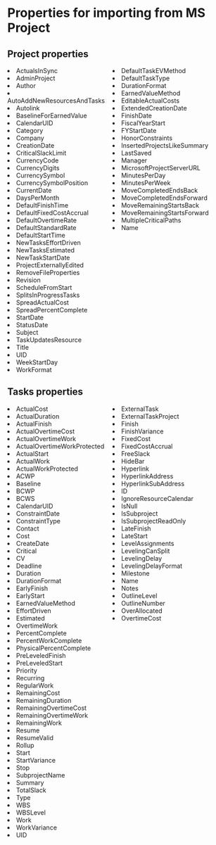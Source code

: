 Properties for importing from MS Project
================================

Project properties
---------------------------------

<style>
.myblock{
	display:inline-block;
    width:235px;
    vertical-align:top;
}
</style>


<div class="myblock">
	<li>ActualsInSync</li>
	<li>AdminProject</li>
	<li>Author</li>
	<li>AutoAddNewResourcesAndTasks</li>
	<li>Autolink</li>
	<li>BaselineForEarnedValue</li>
	<li>CalendarUID</li>
	<li>Category</li>
	<li>Company</li>
	<li>CreationDate</li>
	<li>CriticalSlackLimit</li>
	<li>CurrencyCode</li>
	<li>CurrencyDigits</li>
	<li>CurrencySymbol</li>
	<li>CurrencySymbolPosition</li>
	<li>CurrentDate</li>
	<li>DaysPerMonth</li>
	<li>DefaultFinishTime</li>
	<li>DefaultFixedCostAccrual</li>
	<li>DefaultOvertimeRate</li>
	<li>DefaultStandardRate</li>
	<li>DefaultStartTime</li>	
</div>

<div class="myblock">
	<li>DefaultTaskEVMethod</li>
	<li>DefaultTaskType</li>
	<li>DurationFormat</li>
	<li>EarnedValueMethod</li>
	<li>EditableActualCosts</li>
	<li>ExtendedCreationDate</li>
	<li>FinishDate</li>
	<li>FiscalYearStart</li>
	<li>FYStartDate</li>
	<li>HonorConstraints</li>
	<li>InsertedProjectsLikeSummary</li>
	<li>LastSaved</li>
	<li>Manager</li>
	<li>MicrosoftProjectServerURL</li>
	<li>MinutesPerDay</li>
	<li>MinutesPerWeek</li>
	<li>MoveCompletedEndsBack</li>
	<li>MoveCompletedEndsForward</li>
	<li>MoveRemainingStartsBack</li>
	<li>MoveRemainingStartsForward</li>
	<li>MultipleCriticalPaths</li>
	<li>Name</li>
</div>

<div class="myblock">
	<li>NewTasksEffortDriven</li>
	<li>NewTasksEstimated</li>
	<li>NewTaskStartDate</li>
	<li>ProjectExternallyEdited</li>
	<li>RemoveFileProperties</li>
	<li>Revision</li>
	<li>ScheduleFromStart</li>
	<li>SplitsInProgressTasks</li>
	<li>SpreadActualCost</li>
	<li>SpreadPercentComplete</li>
	<li>StartDate</li>
	<li>StatusDate</li>
	<li>Subject</li>
	<li>TaskUpdatesResource</li>
	<li>Title</li>
	<li>UID</li>
	<li>WeekStartDay</li>
	<li>WorkFormat</li>
</div>

Tasks properties
---------------------------------

<div class="myblock">
	<li>ActualCost</li>
    <li>ActualDuration</li>
    <li>ActualFinish</li>
    <li>ActualOvertimeCost</li>
    <li>ActualOvertimeWork</li>
    <li>ActualOvertimeWorkProtected</li>
    <li>ActualStart</li>
    <li>ActualWork</li>
    <li>ActualWorkProtected</li>
    <li>ACWP</li>
    <li>Baseline</li>
    <li>BCWP</li>
    <li>BCWS</li>
    <li>CalendarUID</li>
    <li>ConstraintDate</li>
    <li>ConstraintType</li>
    <li>Contact</li>
    <li>Cost</li>
    <li>CreateDate</li>
    <li>Critical</li>
    <li>CV</li>
    <li>Deadline</li>
    <li>Duration</li>
    <li>DurationFormat</li>
    <li>EarlyFinish</li>
    <li>EarlyStart</li>
    <li>EarnedValueMethod</li>
    <li>EffortDriven</li>
    <li>Estimated</li>
</div>


<div class="myblock">
	<li>ExternalTask</li>
    <li>ExternalTaskProject</li>
    <li>Finish</li>
    <li>FinishVariance</li>
    <li>FixedCost</li>
    <li>FixedCostAccrual</li>
    <li>FreeSlack</li>
    <li>HideBar</li>
    <li>Hyperlink</li>
    <li>HyperlinkAddress</li>
    <li>HyperlinkSubAddress</li>
    <li>ID</li>
    <li>IgnoreResourceCalendar</li>
    <li>IsNull</li>
    <li>IsSubproject</li>
    <li>IsSubprojectReadOnly</li>
    <li>LateFinish</li>
    <li>LateStart</li>
    <li>LevelAssignments</li>
    <li>LevelingCanSplit</li>
    <li>LevelingDelay</li>
    <li>LevelingDelayFormat</li>
    <li>Milestone</li>
    <li>Name</li>
    <li>Notes</li>
    <li>OutlineLevel</li>
    <li>OutlineNumber</li>
    <li>OverAllocated</li>
    <li>OvertimeCost</li>
</div>


<div class="myblock">
	<li>OvertimeWork</li>
    <li>PercentComplete</li>
    <li>PercentWorkComplete</li>
    <li>PhysicalPercentComplete</li>
    <li>PreLeveledFinish</li>
    <li>PreLeveledStart</li>
    <li>Priority</li>
    <li>Recurring</li>
    <li>RegularWork</li>
    <li>RemainingCost</li>
    <li>RemainingDuration</li>
    <li>RemainingOvertimeCost</li>
    <li>RemainingOvertimeWork</li>
    <li>RemainingWork</li>
    <li>Resume</li>
    <li>ResumeValid</li>
    <li>Rollup</li>
    <li>Start</li>
    <li>StartVariance</li>
    <li>Stop</li>
    <li>SubprojectName</li>
    <li>Summary</li>
    <li>TotalSlack</li>
    <li>Type</li>
    <li>WBS</li>
    <li>WBSLevel</li>
    <li>Work</li>
    <li>WorkVariance</li>
    <li>UID</li>
</div>